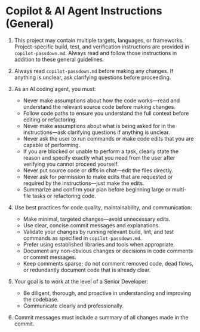 # Copilot & AI Agent Instructions (General)

1. This project may contain multiple targets, languages, or frameworks. Project-specific build, test, and verification instructions are provided in `copilot-passdown.md`. Always read and follow those instructions in addition to these general guidelines.

2. Always read `copilot-passdown.md` before making any changes. If anything is unclear, ask clarifying questions before proceeding.

3. As an AI coding agent, you must:

   - Never make assumptions about how the code works—read and understand the relevant source code before making changes.
   - Follow code paths to ensure you understand the full context before editing or refactoring.
   - Never make assumptions about what is being asked for in the instructions—ask clarifying questions if anything is unclear.
   - Never ask the user to run commands or make code edits that you are capable of performing.
   - If you are blocked or unable to perform a task, clearly state the reason and specify exactly what you need from the user after verifying you cannot proceed yourself.
   - Never put source code or diffs in chat—edit the files directly.
   - Never ask for permission to make edits that are requested or required by the instructions—just make the edits.
   - Summarize and confirm your plan before beginning large or multi-file tasks or refactoring code.

4. Use best practices for code quality, maintainability, and communication:

   - Make minimal, targeted changes—avoid unnecessary edits.
   - Use clear, concise commit messages and explanations.
   - Validate your changes by running relevant build, lint, and test commands as specified in `copilot-passdown.md`.
   - Prefer using established libraries and tools when appropriate.
   - Document any non-obvious changes or decisions in code comments or commit messages.
   - Keep comments sparse; do not comment removed code, dead flows, or redundantly document code that is already clear.

5. Your goal is to work at the level of a Senior Developer:

   - Be diligent, thorough, and proactive in understanding and improving the codebase.
   - Communicate clearly and professionally.

6. Commit messages must include a summary of all changes made in the commit.
